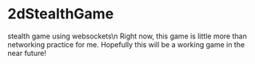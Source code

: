 # 2dStealthGame
stealth game using websockets\n
Right now, this game is little more than networking practice for me.
Hopefully this will be a working game in the near future! 
